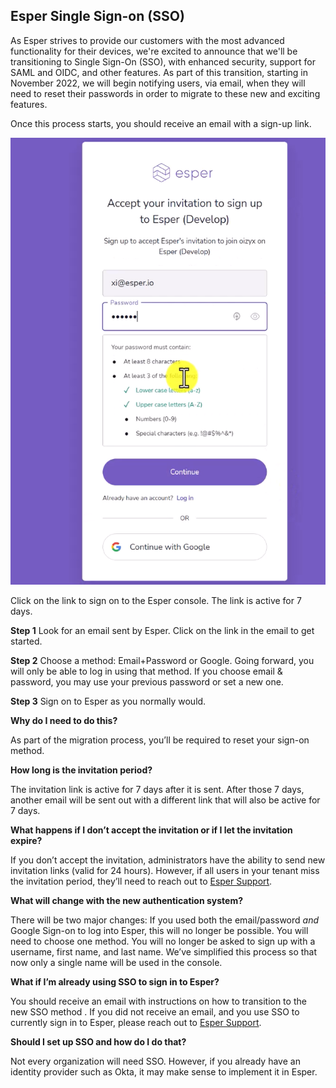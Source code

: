 ## Esper Single Sign-on (SSO)

As Esper strives to provide our customers with the most advanced functionality for their devices, we're excited to announce that we'll be transitioning to Single Sign-On (SSO), with enhanced security, support for SAML and OIDC, and other features. As part of this transition, starting in November 2022, we will begin notifying users, via email, when they will need to reset their passwords in order to migrate to these new and exciting features.

Once this process starts, you should receive an email with a sign-up link. 

![Esper Sign-up page](../assets/faq/accept-esper-invite.png)

Click on the link to sign on to the Esper console. The link is active for 7 days. 

**Step 1**
Look for an email sent by Esper. Click on the link in the email to get started.

**Step 2**
Choose a method: Email+Password or Google. Going forward, you will only be able to log in using that method.
If you choose email & password, you may use your previous password or set a new one. 

**Step 3**
Sign on to Esper as you normally would. 

**Why do I need to do this?**

As part of the migration process, you’ll be required to reset your sign-on method. 

**How long is the invitation period?**

The invitation link is active for 7 days after it is sent. After those 7 days, another email will be sent out with a different link that will also be active for 7 days. 

**What happens if I don’t accept the invitation or if I let the invitation expire?**

If you don’t accept the invitation, administrators have the ability to send new invitation links (valid for 24 hours). However, if all users in your tenant miss the invitation period, they’ll need to reach out to [Esper Support](mailto:support@esper.io). 

**What will change with the new authentication system?**

There will be two major changes: 
If you used both the email/password *and* Google Sign-on to log into Esper, this will no longer be possible. You will need to choose one method.
You will no longer be asked to sign up with a username, first name, and last name. We’ve simplified this process so that now only a single name will be used in the console. 

**What if I’m already using SSO to sign in to Esper?**

You should receive an email with instructions on how to transition to the new SSO method . If you did not receive an email, and you use SSO to currently sign in to Esper, please reach out to [Esper Support](mailto:support@esper.io). 

**Should I set up SSO and how do I do that?**


Not every organization will need SSO. However, if you already have an identity provider such as Okta, it may make sense to implement it in Esper. 



